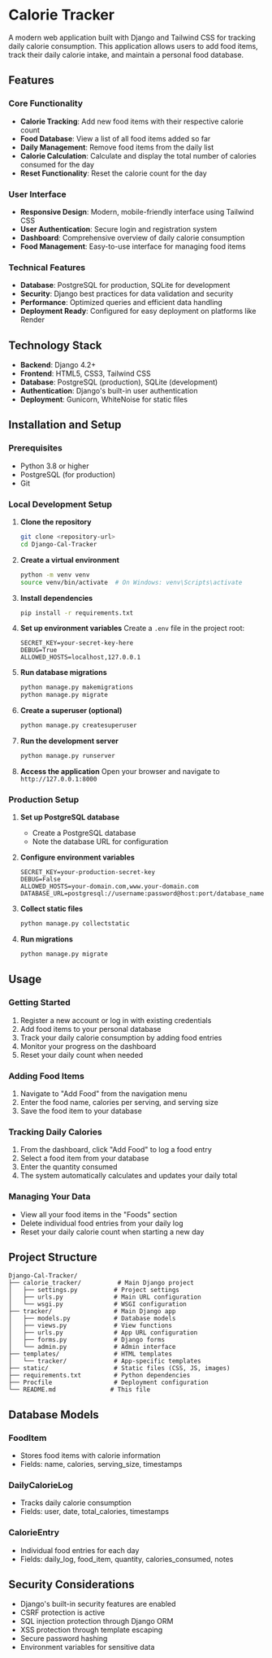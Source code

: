 # Calorie Tracker

A modern web application built with Django and Tailwind CSS for tracking daily calorie consumption. This application allows users to add food items, track their daily calorie intake, and maintain a personal food database.

## Features

### Core Functionality
- **Calorie Tracking**: Add new food items with their respective calorie count
- **Food Database**: View a list of all food items added so far
- **Daily Management**: Remove food items from the daily list
- **Calorie Calculation**: Calculate and display the total number of calories consumed for the day
- **Reset Functionality**: Reset the calorie count for the day

### User Interface
- **Responsive Design**: Modern, mobile-friendly interface using Tailwind CSS
- **User Authentication**: Secure login and registration system
- **Dashboard**: Comprehensive overview of daily calorie consumption
- **Food Management**: Easy-to-use interface for managing food items

### Technical Features
- **Database**: PostgreSQL for production, SQLite for development
- **Security**: Django best practices for data validation and security
- **Performance**: Optimized queries and efficient data handling
- **Deployment Ready**: Configured for easy deployment on platforms like Render

## Technology Stack

- **Backend**: Django 4.2+
- **Frontend**: HTML5, CSS3, Tailwind CSS
- **Database**: PostgreSQL (production), SQLite (development)
- **Authentication**: Django's built-in user authentication
- **Deployment**: Gunicorn, WhiteNoise for static files

## Installation and Setup

### Prerequisites
- Python 3.8 or higher
- PostgreSQL (for production)
- Git

### Local Development Setup

1. **Clone the repository**
   ```bash
   git clone <repository-url>
   cd Django-Cal-Tracker
   ```

2. **Create a virtual environment**
   ```bash
   python -m venv venv
   source venv/bin/activate  # On Windows: venv\Scripts\activate
   ```

3. **Install dependencies**
   ```bash
   pip install -r requirements.txt
   ```

4. **Set up environment variables**
   Create a `.env` file in the project root:
   ```env
   SECRET_KEY=your-secret-key-here
   DEBUG=True
   ALLOWED_HOSTS=localhost,127.0.0.1
   ```

5. **Run database migrations**
   ```bash
   python manage.py makemigrations
   python manage.py migrate
   ```

6. **Create a superuser (optional)**
   ```bash
   python manage.py createsuperuser
   ```

7. **Run the development server**
   ```bash
   python manage.py runserver
   ```

8. **Access the application**
   Open your browser and navigate to `http://127.0.0.1:8000`

### Production Setup

1. **Set up PostgreSQL database**
   - Create a PostgreSQL database
   - Note the database URL for configuration

2. **Configure environment variables**
   ```env
   SECRET_KEY=your-production-secret-key
   DEBUG=False
   ALLOWED_HOSTS=your-domain.com,www.your-domain.com
   DATABASE_URL=postgresql://username:password@host:port/database_name
   ```

3. **Collect static files**
   ```bash
   python manage.py collectstatic
   ```

4. **Run migrations**
   ```bash
   python manage.py migrate
   ```

## Usage

### Getting Started
1. Register a new account or log in with existing credentials
2. Add food items to your personal database
3. Track your daily calorie consumption by adding food entries
4. Monitor your progress on the dashboard
5. Reset your daily count when needed

### Adding Food Items
1. Navigate to "Add Food" from the navigation menu
2. Enter the food name, calories per serving, and serving size
3. Save the food item to your database

### Tracking Daily Calories
1. From the dashboard, click "Add Food" to log a food entry
2. Select a food item from your database
3. Enter the quantity consumed
4. The system automatically calculates and updates your daily total

### Managing Your Data
- View all your food items in the "Foods" section
- Delete individual food entries from your daily log
- Reset your daily calorie count when starting a new day

## Project Structure

```
Django-Cal-Tracker/
├── calorie_tracker/          # Main Django project
│   ├── settings.py          # Project settings
│   ├── urls.py              # Main URL configuration
│   └── wsgi.py              # WSGI configuration
├── tracker/                 # Main Django app
│   ├── models.py            # Database models
│   ├── views.py             # View functions
│   ├── urls.py              # App URL configuration
│   ├── forms.py             # Django forms
│   └── admin.py             # Admin interface
├── templates/               # HTML templates
│   └── tracker/             # App-specific templates
├── static/                  # Static files (CSS, JS, images)
├── requirements.txt         # Python dependencies
├── Procfile                 # Deployment configuration
└── README.md               # This file
```

## Database Models

### FoodItem
- Stores food items with calorie information
- Fields: name, calories, serving_size, timestamps

### DailyCalorieLog
- Tracks daily calorie consumption
- Fields: user, date, total_calories, timestamps

### CalorieEntry
- Individual food entries for each day
- Fields: daily_log, food_item, quantity, calories_consumed, notes


## Security Considerations

- Django's built-in security features are enabled
- CSRF protection is active
- SQL injection protection through Django ORM
- XSS protection through template escaping
- Secure password hashing
- Environment variables for sensitive data
